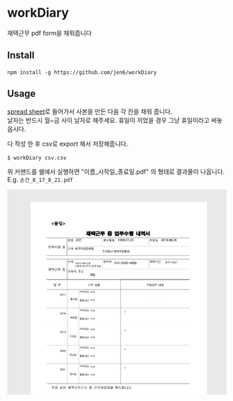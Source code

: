 # workDiary

재택근무 pdf form을 채워줍니다

## Install
```
npm install -g https://github.com/jen6/workDiary
```

## Usage

[spread sheet](https://abit.ly/workdiary)로 들어가서 사본을 만든 다음 각 칸을 채워 줍니다.  
날자는 반드시 월~금 사이 날자로 해주세요. 휴일이 끼었을 경우 그냥 휴일이라고 써놓읍시다.

다 작성 한 후 csv로 export 해서 저장해줍니다.
```
$ workDiary csv.csv
```

위 커맨드를 쉘에서 실행하면 "이름_시작일_종료일.pdf" 의 형태로 결과물이 나옵니다.
E.g. `손건_8_17_8_21.pdf`

![](doc/example.png)
